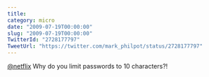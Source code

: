 ```yaml
---
title: 
category: micro
date: "2009-07-19T00:00:00"
slug: "2009-07-19T00:00:00"
TwitterId: "2728177797"
TweetUrl: "https://twitter.com/mark_philpot/status/2728177797"
---
```


[@netflix](https://twitter.com/netflix) Why do you limit passwords to 10
characters?!
